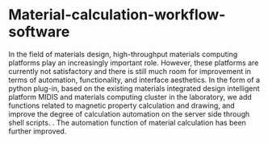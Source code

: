# Material-calculation-workflow-software
In the field of materials design, high-throughput materials computing platforms play an increasingly important role. However, these platforms are currently not satisfactory and there is still much room for improvement in terms of automation, functionality, and interface aesthetics. In the form of a python plug-in, based on the existing materials integrated design intelligent platform MIDIS and materials computing cluster in the laboratory, we add functions related to magnetic property calculation and drawing, and improve the degree of calculation automation on the server side through shell scripts. . The automation function of material calculation has been further improved.
